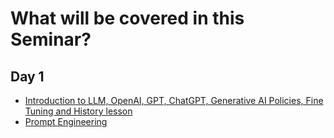 # What will be covered in this Seminar?

## Day 1
- [Introduction to LLM, OpenAI, GPT, ChatGPT, Generative AI Policies, Fine Tuning and History lesson](Day1/Introduction.md)
- [Prompt Engineering](Day1/PromptEngineering.md)